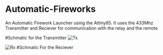 # Automatic-Fireworks
An Automatic Firework Launcher using the Attiny85. It uses the 433Mhz Transmitter and Reciever for communication with the relay and the remote

#Schmatic for the Transmitter
![Tx](https://user-images.githubusercontent.com/84921599/189107331-693925b5-4b9f-436b-8c2abbbb5d64d-abbbb5d646a2.PNG)

![Rx](https://user-images.githubusercontent.com/84921599/189107601-e98d9607-e9c9-4820-a466-cc2627c552a9.PNG)
#Schmatic For the Reciever
